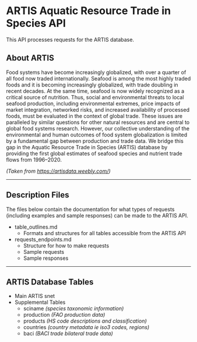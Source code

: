 # ARTIS Aquatic Resource Trade in Species API

This API processes requests for the ARTIS database.

## About ARTIS

Food systems have become increasingly globalized, with over a quarter of all food now traded internationally. Seafood is among the most highly traded foods and it is becoming increasingly globalized, with trade doubling in recent decades. At the same time, seafood is now widely recognized as a critical source of nutrition. Thus, social and environmental threats to local seafood production, including environmental extremes, price impacts of market integration, networked risks, and increased availability of processed foods, must be evaluated in the context of global trade. These issues are paralleled by similar questions for other natural resources and are central to global food systems research. However, our collective understanding of the environmental and human outcomes of food system globalization is limited by a fundamental gap between production and trade data. We bridge this gap in the Aquatic Resource Trade in Species (ARTIS) database by providing the first global estimates of seafood species and nutrient trade flows from 1996–2020.

*(Taken from https://artisdata.weebly.com/)*

---

## Description Files
The files below contain the documentation for what types of requests (including examples and sample responses) can be made to the ARTIS API.

- table_outlines.md
    - Formats and structures for all tables accessible from the ARTIS API
- requests_endpoints.md
    - Structure for how to make requests
    - Sample requests
    - Sample responses

---

## ARTIS Database Tables
- Main ARTIS snet
- Supplemental Tables
    - sciname *(species taxonomic information)*
    - production *(FAO production data)*
    - products *(HS code descriptions and classification)*
    - countries *(country metadata ie iso3 codes, regions)*
    - baci *(BACI trade bilateral trade data)*



